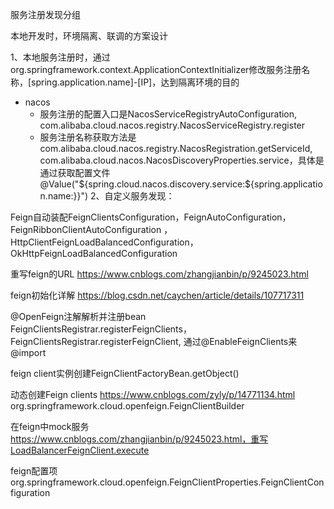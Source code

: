 服务注册发现分组

本地开发时，环境隔离、联调的方案设计

1、本地服务注册时，通过org.springframework.context.ApplicationContextInitializer修改服务注册名称，[spring.application.name]-[IP]，达到隔离环境的目的
- nacos
    - 服务注册的配置入口是NacosServiceRegistryAutoConfiguration, com.alibaba.cloud.nacos.registry.NacosServiceRegistry.register
    - 服务注册名称获取方法是com.alibaba.cloud.nacos.registry.NacosRegistration.getServiceId, com.alibaba.cloud.nacos.NacosDiscoveryProperties.service，具体是通过获取配置文件@Value("${spring.cloud.nacos.discovery.service:${spring.application.name:}}")
      2、自定义服务发现：

Feign自动装配FeignClientsConfiguration，FeignAutoConfiguration，FeignRibbonClientAutoConfiguration ，HttpClientFeignLoadBalancedConfiguration，OkHttpFeignLoadBalancedConfiguration

重写feign的URL https://www.cnblogs.com/zhangjianbin/p/9245023.html

feign初始化详解 https://blog.csdn.net/caychen/article/details/107717311

@OpenFeign注解解析并注册bean FeignClientsRegistrar.registerFeignClients，FeignClientsRegistrar.registerFeignClient, 通过@EnableFeignClients来@import

feign client实例创建FeignClientFactoryBean.getObject()

动态创建Feign clients https://www.cnblogs.com/zyly/p/14771134.html org.springframework.cloud.openfeign.FeignClientBuilder

在feign中mock服务 https://www.cnblogs.com/zhangjianbin/p/9245023.html，重写LoadBalancerFeignClient.execute

feign配置项org.springframework.cloud.openfeign.FeignClientProperties.FeignClientConfiguration
